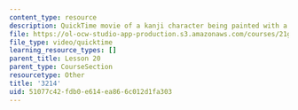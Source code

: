 ```yaml
---
content_type: resource
description: QuickTime movie of a kanji character being painted with a brush.
file: https://ol-ocw-studio-app-production.s3.amazonaws.com/courses/21g-504-japanese-iv-spring-2009/51077c42fdb0e614ea866c012d1fa303_3214.mov
file_type: video/quicktime
learning_resource_types: []
parent_title: Lesson 20
parent_type: CourseSection
resourcetype: Other
title: '3214'
uid: 51077c42-fdb0-e614-ea86-6c012d1fa303
---
```

